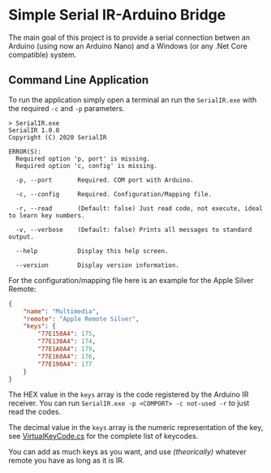 # Simple Serial IR-Arduino Bridge
The main goal of this project is to provide a serial connection betwen an Arduino (using now an Arduino Nano) and a Windows (or any .Net Core compatible) system.

## Command Line Application
To run the application simply open a terminal an run the `SerialIR.exe` with the required `-c` and `-p` parameters.
```
> SerialIR.exe
SerialIR 1.0.0
Copyright (C) 2020 SerialIR

ERROR(S):
  Required option 'p, port' is missing.
  Required option 'c, config' is missing.

  -p, --port       Required. COM port with Arduino.

  -c, --config     Required. Configuration/Mapping file.

  -r, --read       (Default: false) Just read code, not execute, ideal to learn key numbers.

  -v, --verbose    (Default: false) Prints all messages to standard output.

  --help           Display this help screen.

  --version        Display version information.
```

For the configuration/mapping file here is an example for the Apple Silver Remote:
```json
{
	"name": "Multimedia",
	"remote": "Apple Remote Silver",
	"keys": {
		"77E150A4": 175,
		"77E130A4": 174,
		"77E1A0A4": 179,
		"77E160A4": 176,
		"77E190A4": 177
	}
}
```

The HEX value in the `keys` array is the code registered by the Arduino IR receiver. You can run `SerialIR.exe -p <COMPORT> -c not-used -r` to just read the codes.

The decimal value in the `keys` array is the numeric representation of the key, see [VirtualKeyCode.cs](VirtualKeyCode.cs) for the complete list of keycodes.

You can add as much keys as you want, and use _(theorically)_ whatever remote you have as long as it is IR. 